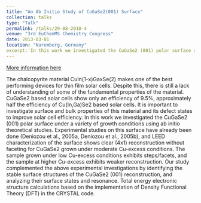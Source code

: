 ```yaml
---
title: "An Ab Initio Study of CuGaSe2(001) Surface"
collection: talks
type: "Talk"
permalink: /talks/29-08-2010-4
venue: "3rd EuChemMS Chemistry Congress"
date: 2013-03-01
location: "Nuremberg, Germany"
excerpt:'In this work we investigated the CuGaSe2 (001) polar surface under a variety of growth conditions using ab initio theoretical studies. '
---
```

[More information here](https://www.certh.gr/445C6CDE.en.aspx)

The chalcopyrite material CuIn(1-x)GaxSe(2) makes one of the best performing devices for thin film solar cells. Despite this, there is still a lack of understanding of some of the fundamental properties of the material. CuGaSe2 based solar cells show only an efficiency of 9.5%, approximately half the efficiency of Cu(In,Ga)Se2 based solar cells. It is important to investigate surface and bulk properties of this material and its defect states to improve solar cell efficiency. In this work we investigated the CuGaSe2 (001) polar surface under a variety of growth conditions using ab initio theoretical studies. Experimental studies on this surface have already been done (Deniozou et al., 2005a, Deniozou et al., 2005b), and LEED characterization of the surface shows clear (4x1) reconstruction without faceting for CuGaSe2 grown under moderate Cu-excess conditions. The sample grown under low Cu-excess conditions exhibits steps/facets, and the sample at higher Cu-excess exhibits weaker reconstruction. Our study complemented the above experimental investigations by identifying the stable surface structures of the CuGaSe2 (001) reconstruction, and analyzing their surface states and resonance. Total energy electronic structure calculations based on the implementation of Density Functional Theory (DFT) in the CRYSTAL code.
